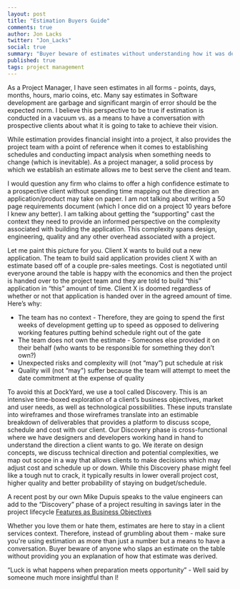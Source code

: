 ```yaml
---
layout: post
title: "Estimation Buyers Guide"
comments: true
author: Jon Lacks
twitter: "Jon_Lacks"
social: true
summary: "Buyer beware of estimates without understanding how it was derived"
published: true
tags: project management
---
```


As a Project Manager, I have seen estimates in all forms - points, days, months, hours, mario coins, etc. Many say estimates in Software development are garbage and significant margin of error should be the expected norm. I believe this perspective to be true if estimation is conducted in a vacuum vs. as a means to have a conversation with prospective clients about what it is going to take to achieve their vision.

While estimation provides financial insight into a project, it also provides the project team with a point of reference when it comes to establishing schedules and conducting impact analysis when something needs to change (which is inevitable). As a project manager, a solid process by which we establish an estimate allows me to best serve the client and team.

I would question any firm who claims to offer a high confidence estimate to a prospective client without spending time mapping out the direction an application/product may take on paper. I am not talking about writing a 50 page requirements document (which I once did on a project 10 years before I knew any better).  I am talking about getting the “supporting" cast the context they need to provide an informed perspective on the complexity associated with building the application.  This complexity spans design, engineering, quality and any other overhead associated with a project. 

Let me paint this picture for you. Client X wants to build out a new application. The team to build said application provides client X with an estimate based off of a couple pre-sales meetings. Cost is negotiated until everyone around the table is happy with the economics and then the project is handed over to the project team and they are told to build “this” application in “this” amount of time. Client X is doomed regardless of whether or not that application is handed over in the agreed amount of time. Here’s why:

* The team has no context - Therefore, they are going to spend the first weeks of development getting up to speed as opposed to delivering working features putting behind schedule right out of the gate
* The team does not own the estimate -  Someones else provided it on their behalf (who wants to be responsible for something they don’t own?)
* Unexpected risks and complexity will (not “may”) put schedule at risk
* Quality will (not “may") suffer because the team will attempt to meet the date commitment at the expense of quality

To avoid this at DockYard, we use a tool called Discovery. This is an intensive time-boxed exploration of a client’s business objectives, market and user needs, as well as technological possibilities. These inputs translate into wireframes and those wireframes translate into an estimable breakdown of deliverables that provides a platform to discuss scope, schedule and cost with our client. Our Discovery phase is cross-functional where we have designers and developers working hand in hand to understand the direction a client wants to go. We iterate on design concepts, we discuss technical direction and potential complexities, we map out scope in a way that allows clients to make decisions which may adjust cost and schedule up or down.   While this Discovery phase might feel like a tough nut to crack, it typically results in lower overall project cost, higher quality and better probability of staying on budget/schedule.

A recent post by our own Mike Dupuis speaks to the value engineers can add to the “Discovery” phase of a project resulting in savings later in the project lifecycle  [Features as Business Objectives](http://reefpoints.dockyard.com/2014/09/12/features-as-business-objectives.html)

Whether you love them or hate them, estimates are here to stay in a client services context.  Therefore, instead of grumbling about them - make sure you're using estimation as more than just a number but a means to have a conversation. Buyer beware of anyone who slaps an estimate on the table without providing you an explanation of how that estimate was derived.  

“Luck is what happens when preparation meets opportunity” - Well said by someone much more insightful than I!
